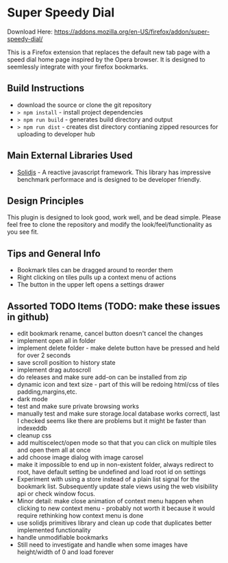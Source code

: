 # Super Speedy Dial

Download Here: https://addons.mozilla.org/en-US/firefox/addon/super-speedy-dial/

This is a Firefox extension that replaces the default new tab page with a speed dial home page inspired by the Opera browser. It is designed to seemlessly integrate with your firefox bookmarks.

## Build Instructions

- download the source or clone the git repository
- `> npm install` - install project dependencies
- `> npm run build` - generates build directory and output
- `> npm run dist` - creates dist directory contianing zipped resources for uploading to developer hub

## Main External Libraries Used

- [Solidjs](https://www.solidjs.com) - A reactive javascript framework. This library has impressive benchmark performace and is designed to be developer friendly.

## Design Principles

This plugin is designed to look good, work well, and be dead simple. Please feel free to clone the repository and modify the look/feel/functionality as you see fit.

## Tips and General Info

- Bookmark tiles can be dragged around to reorder them
- Right clicking on tiles pulls up a context menu of actions
- The button in the upper left opens a settings drawer

## Assorted TODO Items (TODO: make these issues in github)

- edit bookmark rename, cancel button doesn't cancel the changes
- implement open all in folder
- implement delete folder - make delete button have be pressed and held for over 2 seconds
- save scroll position to history state
- implement drag autoscroll
- do releases and make sure add-on can be installed from zip
- dynamic icon and text size - part of this will be redoing html/css of tiles padding,margins,etc.
- dark mode
- test and make sure private browsing works
- manually test and make sure storage.local database works correctl, last I checked seems like there are problems but it might be faster than indexeddb
- cleanup css
- add multiscelect/open mode so that that you can click on multiple tiles and open them all at once
- add choose image dialog with image carosel
- make it impossible to end up in non-existent folder, always redirect to root, have default setting be undefined and load root id on settings
- Experiment with using a store instead of a plain list signal for the bookmark list. Subsequently update stale views using the web visibility api or check window focus.
- Minor detail: make close animation of context menu happen when clicking to new context menu - probably not worth it because it would require rethinking how context menu is done
- use solidjs primitives library and clean up code that duplicates better implemented functionality
- handle unmodifiable bookmarks
- Still need to investigate and handle when some images have height/width of 0 and load forever
